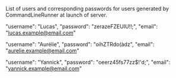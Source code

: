 List of users and corresponding passwords for users generated by CommandLineRunner at launch of server.

"username": "Lucas",
"password": "zerazeFZEUIU!!;",
"email": "lucas.example@email.com"

"username": "Aurélie",
"password": "oihZTRdo(àdz",
"email": "aurelie.example@email.com"

"username": "Yannick",
"password": "oeerz45fs77zz$!'d;",
"email": "yannick.example@email.com"

